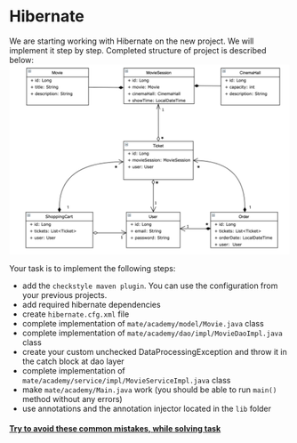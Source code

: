 # Hibernate 

We are starting working with Hibernate on the new project. We will implement it step by step. 
Completed structure of project is described below:
![pic](Hibernate_Cinema_Uml.png)

Your task is to implement the following steps:
- add the `checkstyle maven plugin`. You can use the configuration from your previous projects.
- add required hibernate dependencies
- create `hibernate.cfg.xml` file
- complete implementation of `mate/academy/model/Movie.java` class
- complete implementation of `mate/academy/dao/impl/MovieDaoImpl.java` class
- create your custom unchecked DataProcessingException and throw it in the catch block at dao layer
- complete implementation of `mate/academy/service/impl/MovieServiceImpl.java` class
- make `mate/academy/Main.java` work (you should be able to run `main()` method without any errors)
- use annotations and the annotation injector located in the `lib` folder

#### [Try to avoid these common mistakes, while solving task](https://mate-academy.github.io/jv-program-common-mistakes/hibernate/configuration/configuration_checklist)
